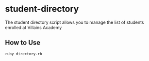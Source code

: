 # student-directory

The student directory script allows you to manage the list of students enrolled at Villains Academy

## How to Use ##

```shell
ruby directory.rb
```
